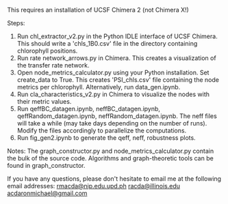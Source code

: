 This requires an installation of UCSF Chimera 2 (not Chimera X!)

Steps:
1. Run chl_extractor_v2.py in the Python IDLE interface of UCSF Chimera. This should write a 'chls_1B0.csv' file in the directory containing chlorophyll positions.
2. Run rate network_arrows.py in Chimera. This creates a visualization of the transfer rate network.
3. Open node_metrics_calculator.py using your Python installation. Set create_data to True. This creates 'PSI_chls.csv' file containing the node metrics per chlorophyll. Alternatively, run data_gen.ipynb.
4. Run cla_characteristics_v2.py in Chimera to visualize the nodes with their metric values.
5. Run qeffBC_datagen.ipynb, neffBC_datagen.ipynb, qeffRandom_datagen.ipynb, neffRandom_datagen.ipynb. The neff files will take a while (may take days depending on the number of runs). Modify the files accordingly to parallelize the computations.
6. Run fig_gen2.ipynb to generate the qeff, neff, robustness plots.

Notes:
The graph_constructor.py and node_metrics_calculator.py contain the bulk of the source code. Algorithms and graph-theoretic tools can be found in graph_constructor. 

If you have any questions, please don't hesitate to email me at the following email addresses:
rmacda@nip.edu.upd.ph
racda@illinois.edu 
acdaronmichael@gmail.com
